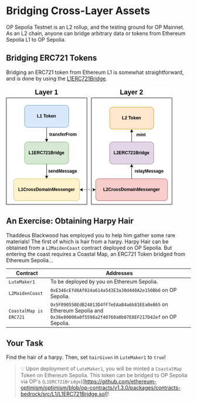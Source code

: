 # Bridging Cross-Layer Assets

OP Sepolia Testnet is an L2 rollup, and the testing ground for OP Mainnet. As an L2 chain, anyone can bridge arbitrary data or tokens from Ethereum Sepolia L1 to OP Sepolia.

## Bridging ERC721 Tokens

Bridging an ERC721 token from Ethereum L1 is somewhat straightforward, and is done by using the [L1ERC721Bridge](https://github.com/ethereum-optimism/optimism/blob/develop/packages/contracts-bedrock/src/L1/L1ERC721Bridge.sol).

![L1L2Communication](../../media/ERC721Bridge.drawio.png)

## An Exercise: Obtaining Harpy Hair

Thaddeus Blackwood has employed you to help him gather some rare materials! The first of which is hair from a harpy. Harpy Hair can be obtained from a `L2MaidenCoast` contract deployed on OP Sepolia. But entering the coast requires a Coastal Map, an ERC721 Token bridged from Ethereum Sepolia...

| Contract | Addresses |
| -- | -- |
| `LuteMaker1` | To be deployed by you on Ethereum Sepolia. | 
| `L2MaidenCoast` | `0xE346cEfd6Af024a614a543E3a30d440A2e150Bb6` on OP Sepolia. |
| `CoastalMap is ERC721` | `0x5F090550EdB24813D4fF7eEAaB4a6b81EEa0e865` on Ethereum Sepolia and `0x36e80008a0f5598a2f40760a0b07E8EF217D42ef` on OP Sepolia. |

## Your Task

Find the hair of a harpy. Then, set `hairGiven` in `LuteMaker1` to `true`!

> 💡 Upon deployment of `LuteMaker1`, you will be minted a `CoastalMap` Token on Ethereum Sepolia. This token can be bridged to OP Sepolia via OP's (`L1ERC721Bridge`)[https://github.com/ethereum-optimism/optimism/blob/op-contracts/v1.3.0/packages/contracts-bedrock/src/L1/L1ERC721Bridge.sol]!